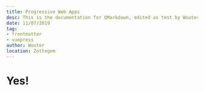 ```yaml
---
title: Progressive Web Apps
desc: This is the documentation for QMarkdown, edited as test by Wouter
date: 11/07/2019
tag:
- frontmatter
- vuepress
author: Wouter
location: Zottegem
---
```



# Yes!
